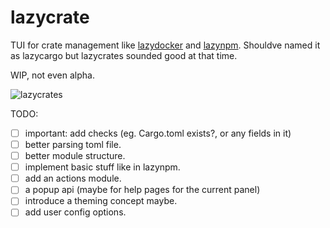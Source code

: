 # lazycrate

TUI for crate management like [lazydocker](https://github.com/jesseduffield/lazydocker) and [lazynpm](https://github.com/jesseduffield/lazynpm).
Shouldve named it as lazycargo but lazycrates sounded good at that time.

WIP, not even alpha.

![lazycrates](https://user-images.githubusercontent.com/77913442/171209042-fd4fae78-03d3-40aa-aec3-14c5eaf3a8c8.gif)

TODO:
- [ ] important: add checks (eg. Cargo.toml exists?, or any fields in it)
- [ ] better parsing toml file.
- [ ] better module structure.
- [ ] implement basic stuff like in lazynpm.
- [ ] add an actions module.
- [ ] a popup api (maybe for help pages for the current panel)
- [ ] introduce a theming concept maybe.
- [ ] add user config options.
